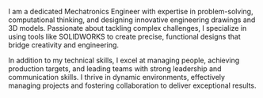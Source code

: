 
I am a dedicated Mechatronics Engineer with expertise in problem-solving, computational thinking, and designing innovative engineering drawings and 3D models. Passionate about tackling complex challenges, I specialize in using tools like SOLIDWORKS to create precise, functional designs that bridge creativity and engineering.

In addition to my technical skills, I excel at managing people, achieving production targets, and leading teams with strong leadership and communication skills. I thrive in dynamic environments, effectively managing projects and fostering collaboration to deliver exceptional results.
